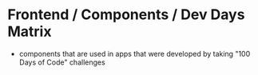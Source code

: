 # Frontend / Components / Dev Days Matrix

-   components that are used in apps that were developed by taking "100 Days of Code" challenges
